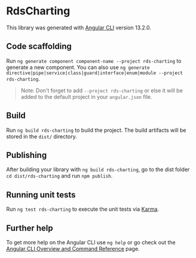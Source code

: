 # RdsCharting

This library was generated with [Angular CLI](https://github.com/angular/angular-cli) version 13.2.0.

## Code scaffolding

Run `ng generate component component-name --project rds-charting` to generate a new component. You can also use `ng generate directive|pipe|service|class|guard|interface|enum|module --project rds-charting`.
> Note: Don't forget to add `--project rds-charting` or else it will be added to the default project in your `angular.json` file. 

## Build

Run `ng build rds-charting` to build the project. The build artifacts will be stored in the `dist/` directory.

## Publishing

After building your library with `ng build rds-charting`, go to the dist folder `cd dist/rds-charting` and run `npm publish`.

## Running unit tests

Run `ng test rds-charting` to execute the unit tests via [Karma](https://karma-runner.github.io).

## Further help

To get more help on the Angular CLI use `ng help` or go check out the [Angular CLI Overview and Command Reference](https://angular.io/cli) page.
